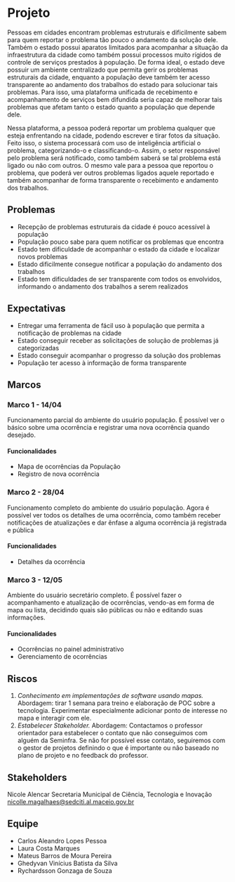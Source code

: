 # Projeto

Pessoas em cidades encontram problemas estruturais e dificilmente sabem para quem reportar o problema tão pouco o andamento da solução dele. Também o estado possui aparatos limitados para acompanhar a situação da infraestrutura da cidade como também possui processos muito rígidos de controle de serviços prestados à população. De forma ideal, o estado deve possuir um ambiente centralizado que permita gerir os problemas estruturais da cidade, enquanto a população deve também ter acesso transparente ao andamento dos trabalhos do estado para solucionar tais problemas. Para isso, uma plataforma unificada de recebimento e acompanhamento de serviços bem difundida seria capaz de melhorar tais problemas que afetam tanto o estado quanto a população que depende dele.

Nessa plataforma, a pessoa poderá reportar um problema qualquer que esteja enfrentando na cidade, podendo escrever e tirar fotos da situação. Feito isso, o sistema processará com uso de inteligência artificial o problema, categorizando-o e classificando-o. Assim, o setor responsável pelo problema será notificado, como também saberá se tal problema está ligado ou não com outros. O mesmo vale para a pessoa que reportou o problema, que poderá ver outros problemas ligados aquele reportado e também acompanhar de forma transparente o recebimento e andamento dos trabalhos.

## Problemas

- Recepção de problemas estruturais da cidade é pouco acessível à população
- População pouco sabe para quem notificar os problemas que encontra
- Estado tem dificuldade de acompanhar o estado da cidade e localizar novos problemas
- Estado dificilmente consegue notificar a população do andamento dos trabalhos
- Estado tem dificuldades de ser transparente com todos os envolvidos, informando o andamento dos trabalhos a serem realizados

## Expectativas

- Entregar uma ferramenta de fácil uso à população que permita a notificação de problemas na cidade
- Estado conseguir receber as solicitações de solução de problemas já categorizadas
- Estado conseguir acompanhar o progresso da solução dos problemas
- População ter acesso à informação de forma transparente

## Marcos

### Marco 1 - 14/04

Funcionamento parcial do ambiente do usuário população. É possível ver o básico sobre uma ocorrência e registrar uma nova ocorrência quando desejado.

#### Funcionalidades

- Mapa de ocorrências da População
- Registro de nova ocorrência

### Marco 2 - 28/04

Funcionamento completo do ambiente do usuário população. Agora é possível ver todos os detalhes de uma ocorrência, como também receber notificações de atualizações e dar ênfase a alguma ocorrência já registrada e pública

#### Funcionalidades

- Detalhes da ocorrência

### Marco 3 - 12/05

Ambiente do usuário secretário completo. É possível fazer o acompanhamento e atualização de ocorrências, vendo-as em forma de mapa ou lista, decidindo quais são públicas ou não e editando suas informações.

#### Funcionalidades

- Ocorrências no painel administrativo
- Gerenciamento de ocorrências

## Riscos

1. _Conhecimento em implementações de software usando mapas._ Abordagem: tirar 1 semana para treino e elaboração de POC sobre a tecnologia. Experimentar especialmente adicionar ponto de interesse no mapa e interagir com ele.
2. _Estabelecer Stakeholder._ Abordagem: Contactamos o professor orientador para estabelecer o contato que não conseguimos com alguém da Seminfra. Se não for possível esse contato, seguiremos com o gestor de projetos definindo o que é importante ou não baseado no plano de projeto e no feedback do professor.

## Stakeholders

Nicole Alencar
Secretaria Municipal de Ciência, Tecnologia e Inovação
nicolle.magalhaes@sedciti.al.maceio.gov.br

## Equipe

- Carlos Aleandro Lopes Pessoa
- Laura Costa Marques
- Mateus Barros de Moura Pereira
- Ghedyvan Vinícius Batista da Silva
- Rychardsson Gonzaga de Souza
